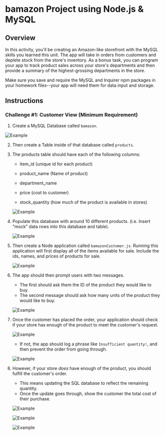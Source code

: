# bamazon Project using Node.js & MySQL

## Overview

In this activity, you'll be creating an Amazon-like storefront with the MySQL skills you learned this unit. The app will take in orders from customers and deplete stock from the store's inventory. As a bonus task, you can program your app to track product sales across your store's departments and then provide a summary of the highest-grossing departments in the store.

Make sure you save and require the MySQL and Inquirer npm packages in your homework files--your app will need them for data input and storage.


## Instructions

### Challenge #1: Customer View (Minimum Requirement)

1. Create a MySQL Database called `bamazon`.

  ![Example](/images/1a.png)




2. Then create a Table inside of that database called `products`.




3. The products table should have each of the following columns:

   * item_id (unique id for each product)

   * product_name (Name of product)

   * department_name

   * price (cost to customer)

   * stock_quantity (how much of the product is available in stores)
   
   ![Example](/images/3a.png)
   
   
   
   

4. Populate this database with around 10 different products. (i.e. Insert "mock" data rows into this database and table).

   ![Example](/images/4a.png)




5. Then create a Node application called `bamazonCustomer.js`. Running this application will first display all of the items available for sale. Include the ids, names, and prices of products for sale.

   ![Example](/images/5a.png)




6. The app should then prompt users with two messages.

   * The first should ask them the ID of the product they would like to buy.
   * The second message should ask how many units of the product they would like to buy.
   
   ![Example](/images/6a.png)
   
   

7. Once the customer has placed the order, your application should check if your store has enough of the product to meet the customer's request.

   ![Example](/images/7a.png)

   * If not, the app should log a phrase like `Insufficient quantity!`, and then prevent the order from going through.
   

   
   
   ![Example](/images/7c.png)
   
   

8. However, if your store _does_ have enough of the product, you should fulfill the customer's order.
   * This means updating the SQL database to reflect the remaining quantity.
   * Once the update goes through, show the customer the total cost of their purchase.

   ![Example](/images/8a.png)
   
   ![Example](/images/7b.png)

   ![Example](/images/8b.png)

